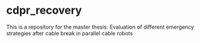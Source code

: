 # cdpr_recovery

This is a repository for the master thesis:
Evaluation of different emergency strategies after cable break in parallel cable robots
